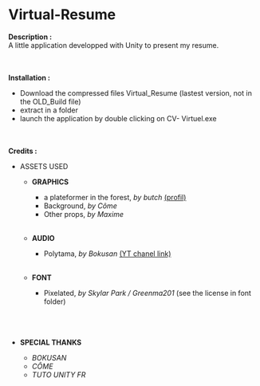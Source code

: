 # Virtual-Resume


<B>Description :</B><br>
A little application developped with Unity to present my resume.
<br><br><br>

<B>Installation :</B>
- Download the compressed files Virtual_Resume (lastest version, not in the OLD_Build file)
- extract in a folder
- launch the application by double clicking on CV- Virtuel.exe
</br></br></br>


<B>Credits :</B>

- ASSETS USED


  - <B> GRAPHICS </B>
    - a plateformer in the forest, <I>by butch</I> <a href = https://opengameart.org/users/buch >(profil)</a>
    - Background, <I>by  Côme</I>
    - Other props, <I>by  Maxime</I></br></br>

   - <B> AUDIO</B>
     - Polytama, <I>by Bokusan</I> <a href = https://www.youtube.com/c/TranquilleOfficiel>(YT chanel link)</a></br></br>
   - <B>FONT</B>
      - Pixelated, <I>by Skylar Park / Greenma201</I> (see the license in font folder)</br></br></br></br>


- <B>SPECIAL  THANKS </B>

  - <I>BOKUSAN</I>
  - <I>CÔME</I>
  - <I>TUTO   UNITY  FR</I>


